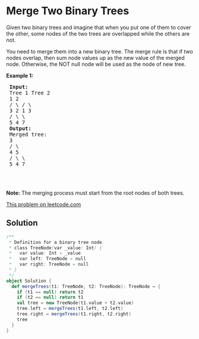 # Merge Two Binary Trees

<p>Given two binary trees and imagine that when you put one of them to cover the other, some nodes of the two trees are overlapped while the others are not.</p>
 
 <p>You need to merge them into a new binary tree. The merge rule is that if two nodes overlap, then sum node values up as the new value of the merged node. Otherwise, the NOT null node will be used as the node of new tree.</p>
 
 <p><b>Example 1:</b></p>
 
 <pre>
 <b>Input:</b> 
 Tree 1 Tree 2 
 1 2 
 / \ / \ 
 3 2 1 3 
 / \ \ 
 5 4 7 
 <b>Output:</b> 
 Merged tree:
 3
 / \
 4 5
 / \ \ 
 5 4 7
 </pre>
 
 <p>&nbsp;</p>
 
 <p><b>Note:</b> The merging process must start from the root nodes of both trees.</p>


[This problem on leetcode.com](https://leetcode.com/problems/merge-two-binary-trees/)

## Solution

```scala
/**
 * Definition for a binary tree node.
 * class TreeNode(var _value: Int) {
 *   var value: Int = _value
 *   var left: TreeNode = null
 *   var right: TreeNode = null
 * }
 */
object Solution {
  def mergeTrees(t1: TreeNode, t2: TreeNode): TreeNode = {
    if (t1 == null) return t2
    if (t2 == null) return t1
    val tree = new TreeNode(t1.value + t2.value)
    tree.left = mergeTrees(t1.left, t2.left)
    tree.right = mergeTrees(t1.right, t2.right)
    tree
  }
}
```
